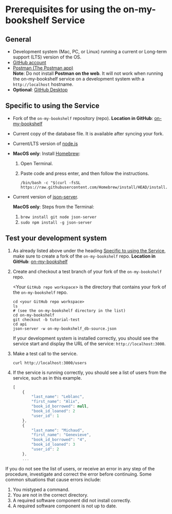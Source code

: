 # Prerequisites for using the on-my-bookshelf Service

## General

* Development system (Mac, PC, or Linux) running a current or Long-term support (LTS) version of the OS.
* [GitHub account](https://github.com)
* [Postman (The Postman app) ](https://www.postman.com/downloads/)<br>
  **Note**: Do not install **Postman on the web**. It will not work when running the on-my-bookshelf service on a development system with a ``http://localhost`` hostname.
* **Optional**: [GitHub Desktop](https://desktop.github.com)

## Specific to using the Service

* Fork of the `on-my-bookshelf` repository (repo). **Location in GitHub**: [on-my-bookshelf](https://github.com/davkow/on-my-bookshelf/tree/feature-1)
* Current copy of the database file. It is available after syncing your fork.

* Current/LTS version of [node.js](https://nodejs.org/en)

* **MacOS only**: Install [Homebrew](https://brew.sh/):
  1. Open Terminal.
  2. Paste code and press enter, and then follow the instructions.
     
     ```
     /bin/bash -c "$(curl -fsSL https://raw.githubusercontent.com/Homebrew/install/HEAD/install.sh)"
     ```
* Current version of [json-server](https://www.npmjs.com/package/json-server). 

   **MacOS only**: 
   Steps from the Terminal:
  
   1. ``brew install git node json-server``
   2. ``sudo npm install -g json-server``

## Test your development system
1. As already listed above under the heading [Specific to using the Service](#specific-to-using-the-service), make sure to create a fork of the ``on-my-bookshelf`` repo. **Location in GitHub**: [on-my-bookshelf](https://github.com/davkow/on-my-bookshelf/tree/feature-1)


1. Create and checkout a test branch of your fork of the ``on-my-bookshelf`` repo. 

   &lt;Your `GitHub repo workspace`&gt; is the directory that contains your fork of the `on-my-bookshelf` repo.

    ```shell
    cd <your GitHub repo workspace>
    ls
    # (see the on-my-bookshelf directory in the list)
    cd on-my-bookshelf
    git checkout -b tutorial-test
    cd api
    json-server -w on-my-bookshelf_db-source.json
    ```

    If your development system is installed correctly, you should see
    the service start and display the URL of the service: `http://localhost:3000`.

2. Make a test call to the service.

    ```shell
    curl http://localhost:3000/users
    ```

3. If the service is running correctly, you should see a list of users from the service, such as in this example.

    ```js
    [
        {
            "last_name": "Leblanc",
            "first_name": "Alix",
            "book_id_borrowed": null,
            "book_id_loaned": 2
            "user_id": 1
        },
        {
            "last_name": "Michaud",
            "first_name": "Genevieve",
            "book_id_borrowed": "4",
            "book_id_loaned": 3
            "user_id": 2
        },
        ...
    ```

If you do not see the list of users, or receive an error in any step
of the procedure, investigate and correct the error before continuing.
Some common situations that cause errors include:

1. You mistyped a command.
2. You are not in the correct directory.
3. A required software component did not install correctly.
4. A required software component is not up to date.


